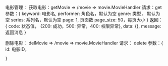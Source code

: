 电影管理：
获取电影：getMovie		=> 	/movie 			=> movie.MovieHandler
	请求：get
	参数：{
		keyword:  电影名, 
		performer: 角色名，默认为空
		genre: 类型， 默认为空
		series: 系列名，默认为空
		page: 1, 页面数
		page_size: 50，每页大小
	}
	返回：{
		code: 状态值， {200: 成功，500: 异常，400: 权限异常},
		data: {},
		message: 返回消息
	}

删除电影： delMovie		=>	/movie 			=> movie.MovieHandler
	请求： delete
	参数：{
		id: 电影ID，

	}
